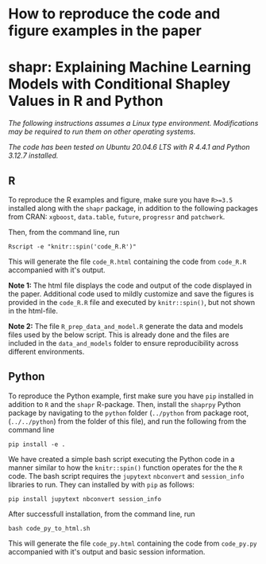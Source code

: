 
# How to reproduce the code and figure examples in the paper 
# shapr: Explaining Machine Learning Models with Conditional Shapley Values in R and Python

*The following instructions assumes a Linux type environment.*
*Modifications may be required to run them on other operating systems.*

*The code has been tested on Ubuntu 20.04.6 LTS with R 4.4.1 and Python 3.12.7 installed.*


## R
To reproduce the R examples and figure, make sure you have `R>=3.5` installed along with the `shapr` package, in addition to the following packages from CRAN: `xgboost`, `data.table`, `future`, `progressr` and `patchwork`.

Then, from the command line, run 
```
Rscript -e "knitr::spin('code_R.R')"
```
This will generate the file `code_R.html` containing the code from `code_R.R` accompanied with it's output.

**Note 1:** The html file displays the code and output of the code displayed in the paper. Additional code used to mildly customize and save the figures is provided in the `code_R.R` file and executed by `knitr::spin()`, but not shown in the html-file. 

**Note 2:** The file `R_prep_data_and_model.R` generate the data and models files used by the below script. This is already done and the files are included in the `data_and_models` folder to ensure reproducibility across different environments.

## Python

To reproduce the Python example, first make sure you have `pip` installed in addition to `R` and the `shapr` R-package.
Then, install the `shaprpy` Python package by navigating to the `python` folder (`../python` from package root, (`../../python`) from the folder of this file), and run the following from the command line 

```
pip install -e .
```

We have created a simple bash script executing the Python code in a manner similar to how the `knitr::spin()` function operates for the the `R` code.
The bash script requires the `jupytext` `nbconvert` and `session_info` libraries to run.
They can installed by with `pip` as follows:

```
pip install jupytext nbconvert session_info
```

After successfull installation, from the command line, run 
```
bash code_py_to_html.sh
```
This will generate the file `code_py.html` containing the code from `code_py.py` accompanied with it's output and basic session information.

